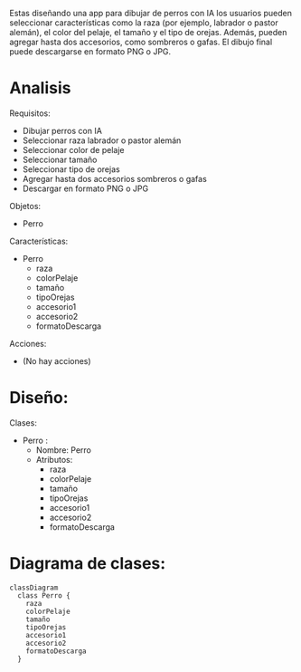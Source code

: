 Estas diseñando una app para dibujar de perros con IA 
los usuarios pueden seleccionar características como 
la raza (por ejemplo, labrador o pastor alemán), el color 
del pelaje, el tamaño y el tipo de orejas.
Además, pueden agregar hasta dos accesorios, como sombreros 
o gafas.
El dibujo final puede descargarse en formato PNG o JPG.

# Analisis

Requisitos:
- Dibujar perros con IA
- Seleccionar raza labrador o pastor alemán
- Seleccionar color de pelaje
- Seleccionar tamaño
- Seleccionar tipo de orejas
- Agregar hasta dos accesorios sombreros o gafas
- Descargar en formato PNG o JPG

Objetos:
- Perro

Características:
- Perro
  - raza
  - colorPelaje
  - tamaño
  - tipoOrejas
  - accesorio1
  - accesorio2
  - formatoDescarga

Acciones:
- (No hay acciones)

# Diseño:
Clases:
- Perro :
  - Nombre: Perro
  - Atributos:
    - raza
    - colorPelaje
    - tamaño
    - tipoOrejas
    - accesorio1
    - accesorio2
    - formatoDescarga

# Diagrama de clases:
```mermaid
classDiagram
  class Perro {
    raza
    colorPelaje
    tamaño
    tipoOrejas
    accesorio1
    accesorio2
    formatoDescarga
  }
```
